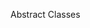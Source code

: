 <span id="title">Abstract Classes</span>

<div id="body">

<include src="what/unit-inParent-asPanel.md" boilerplate />

</div>